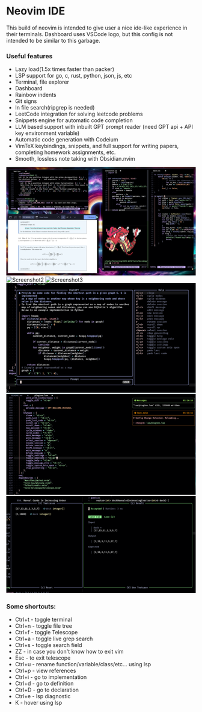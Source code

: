 # Neovim IDE

This build of neovim is intended to give user a nice ide-like experience in their terminals.
Dashboard uses VSCode logo, but this config is not intended to be similar to this garbage.

### Useful features

* Lazy load(1.5x times faster than packer)
* LSP support for go, c, rust, python, json, js, etc
* Terminal, file explorer
* Dashboard
* Rainbow indents
* Git signs
* In file search(ripgrep is needed)
* LeetCode integration for solving leetcode problems
* Snippets engine for automatic code completion
* LLM based support with inbuilt GPT prompt reader (need GPT api + API key environment variable)
* Automatic code generation with Codeium
* VimTeX keybindings, snippets, and full support for writing papers, completing homework assignments, etc.
* Smooth, lossless note taking with Obsidian.nvim 


![Screenshot1](https://github.com/RedFlame2112/nvim-config/blob/master/src/s1.png)
![Screenshot2](https://github.com/daniilty/vsnvim/blob/master/src/s2.png)
![Screenshot3](https://github.com/daniilty/vsnvim/blob/master/src/s3.png)
![Screenshot4](https://github.com/RedFlame2112/nvim-config/blob/master/src/s4.png)
![Screenshot5](https://github.com/RedFlame2112/nvim-config/blob/master/src/s5.png)
![Screenshot6](https://github.com/RedFlame2112/nvim-config/blob/master/src/s6.png)

### Some shortcuts:
  * Ctrl+t - toggle terminal
  * Ctrl+n - toggle file tree
  * Ctrl+f - toggle Telescope 
  * Ctrl+a - toggle live grep search
  * Ctrl+s - toggle search field
  * ZZ - in case you don't know how to exit vim
  * Esc - to exit telescope
  * Ctrl+u - rename function/variable/class/etc... using lsp
  * Ctrl+p - view references
  * Ctrl+i - go to implementation
  * Ctrl+d - go to definition
  * Ctrl+D - go to declaration
  * Ctrl+e - lsp diagnostic
  * K - hover using lsp
